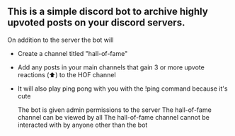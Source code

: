 ## This is a simple discord bot to archive highly upvoted posts on your discord servers.

On addition to the server the bot will
- Create a channel titled "hall-of-fame"
- Add any posts in your main channels that gain 3 or more upvote reactions (⬆️) to the HOF channel
- It will also play ping pong with you with the !ping command because it's cute

  The bot is given admin permissions to the server
  The hall-of-fame channel can be viewed by all
  The hall-of-fame channel cannot be interacted with by anyone other than the bot
